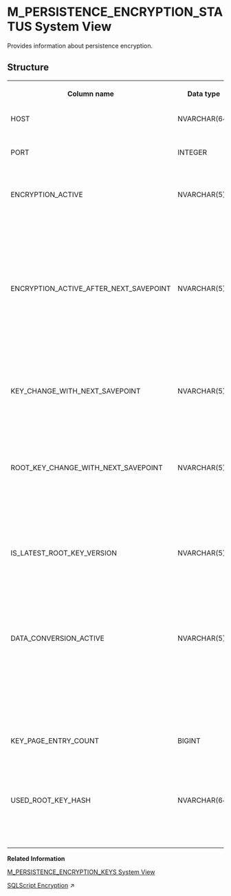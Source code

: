 <!-- loio20b7570475191014a6b8fc7108cb20af -->

# M\_PERSISTENCE\_ENCRYPTION\_STATUS System View

Provides information about persistence encryption.



<a name="loio20b7570475191014a6b8fc7108cb20af___m__p_e_r_s_i_s_t_e_n_c_e__e_n_c_r_y_p_t_i_o_n__s_t_a_t_u_s_1struct_M_PERSISTENCE_ENCRYPTION_STATUS"/>

## Structure


<table>
<tr>
<th valign="top">

Column name



</th>
<th valign="top">

Data type



</th>
<th valign="top">

Description



</th>
</tr>
<tr>
<td valign="top">

HOST



</td>
<td valign="top">

NVARCHAR\(64\)



</td>
<td valign="top">

Displays the host name.



</td>
</tr>
<tr>
<td valign="top">

PORT



</td>
<td valign="top">

INTEGER



</td>
<td valign="top">

Displays the internal port number.



</td>
</tr>
<tr>
<td valign="top">

ENCRYPTION\_ACTIVE



</td>
<td valign="top">

NVARCHAR\(5\)



</td>
<td valign="top">

Displays whether or not the encryption is currently active for writing into persistence: TRUE/FALSE.



</td>
</tr>
<tr>
<td valign="top">

ENCRYPTION\_ACTIVE\_AFTER\_NEXT\_SAVEPOINT



</td>
<td valign="top">

NVARCHAR\(5\)



</td>
<td valign="top">

Displays whether or not the encryption is active for writing into persistence after the next savepoint: TRUE/FALSE.



</td>
</tr>
<tr>
<td valign="top">

KEY\_CHANGE\_WITH\_NEXT\_SAVEPOINT



</td>
<td valign="top">

NVARCHAR\(5\)



</td>
<td valign="top">

Displays whether or not the next savepoint activates a new key: TRUE/FALSE.



</td>
</tr>
<tr>
<td valign="top">

ROOT\_KEY\_CHANGE\_WITH\_NEXT\_SAVEPOINT



</td>
<td valign="top">

NVARCHAR\(5\)



</td>
<td valign="top">

Displays whether or not the next savepoint activates a new root key: TRUE/FALSE.



</td>
</tr>
<tr>
<td valign="top">

IS\_LATEST\_ROOT\_KEY\_VERSION



</td>
<td valign="top">

NVARCHAR\(5\)



</td>
<td valign="top">

Displays whether or not the used root key version is the newest one: TRUE/FALSE.



</td>
</tr>
<tr>
<td valign="top">

DATA\_CONVERSION\_ACTIVE



</td>
<td valign="top">

NVARCHAR\(5\)



</td>
<td valign="top">

Displays whether or not the conversion of data to the latest encryption status or key is active: TRUE/FALSE.



</td>
</tr>
<tr>
<td valign="top">

KEY\_PAGE\_ENTRY\_COUNT



</td>
<td valign="top">

BIGINT



</td>
<td valign="top">

Displays the number of entries within the key page.



</td>
</tr>
<tr>
<td valign="top">

USED\_ROOT\_KEY\_HASH



</td>
<td valign="top">

NVARCHAR\(64\)



</td>
<td valign="top">

Displays the hash of the root key that this service is using.



</td>
</tr>
</table>

**Related Information**  


[M\_PERSISTENCE\_ENCRYPTION\_KEYS System View](m-persistence-encryption-keys-system-view-20b732b.md "Provides information about encryption page keys.")

[SQLScript Encryption](https://help.sap.com/viewer/d1cb63c8dd8e4c35a0f18aef632687f0/2023_2_QRC/en-US/afd729f2c11448a6a0cfb2b75fccc21b.html "") :arrow_upper_right:

